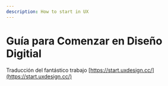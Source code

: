 ```yaml
---
description: How to start in UX
---
```


# Guía para Comenzar en Diseño Digitial

Traducción del fantástico trabajo [https://start.uxdesign.cc/](https://start.uxdesign.cc/)

